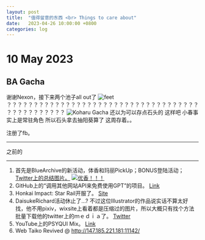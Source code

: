 ```yaml
---
layout: post
title:  "值得留意的东西 <br> Things to care about"
date:   2023-04-26 10:00:00 +0800
categories: log
---
```

# 10 May 2023
## BA Gacha
谢谢Nexon，接下来两个池子all out了
![feet](https://hachiiiiiiii.co/assets/images/wheelchair.webp "轮椅阳葵")
？？？？？？？？？？？？？？？？？？？？？？？？？？？？？？？？？？？？？？？？？？？？？？？
![Koharu Gacha](https://hachiiiiiiii.co/assets/images/koharu.webp "小春")
还以为可以存点石头的
这样吧 小春事实上是常驻角色 所以石头拿去抽阳葵算了 这周存着。。

注册了fb。

***
之前的
***

1. 首先是BlueArchive的新活动，体香和玛丽PickUp；BONUS登陆活动；
[Twitter上的总结图片。](https://twitter.com/EN_BlueArchive/status/1650746702146736129/photo/1)
[![优香！！！](https://pbs.twimg.com/media/FuJYyuUaEAAw6Ff?format=jpg&name=large "Yuuka(Sport)")](https://twitter.com/EN_BlueArchive/status/1649699563630997504)
1. GitHub上的“调用其他网站API来免费使用GPT”的项目。
[Link](https://github.com/xtekky/gpt4free)
1. Honkai Impact: Star Rail开服了。
[Site](sr.mihoyo.com)
1. DaisukeRichard活动休止了...? 不过这位Illustrator的作品说实话不算太好找，他不用pixiv，wixsite上看着都是压缩过的图片，所以大概只有找个方法批量下载他的twitter上的ｍｅｄｉａ了。
[Twitter](https://twitter.com/daisukerichard/status/1620424434241908740)
1. YouTube上的PSYQUI Mix。
[Link](https://www.youtube.com/watch?v=Qcm35mZqyc8&list=RDEMGFdI7hTjrI9gySe4QzeR8g)
1. Web Taiko Revived @ http://147.185.221.181:11142/